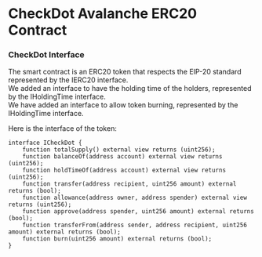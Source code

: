 # CheckDot Avalanche ERC20 Contract

### CheckDot Interface

The smart contract is an ERC20 token that respects the EIP-20 standard represented by the IERC20 interface.  
We added an interface to have the holding time of the holders, represented by the IHoldingTime interface.  
We have added an interface to allow token burning, represented by the IHoldingTime interface.  

Here is the interface of the token:  

```solidity
interface ICheckDot {
    function totalSupply() external view returns (uint256);
    function balanceOf(address account) external view returns (uint256);
    function holdTimeOf(address account) external view returns (uint256);
    function transfer(address recipient, uint256 amount) external returns (bool);
    function allowance(address owner, address spender) external view returns (uint256);
    function approve(address spender, uint256 amount) external returns (bool);
    function transferFrom(address sender, address recipient, uint256 amount) external returns (bool);
    function burn(uint256 amount) external returns (bool);
}
```
